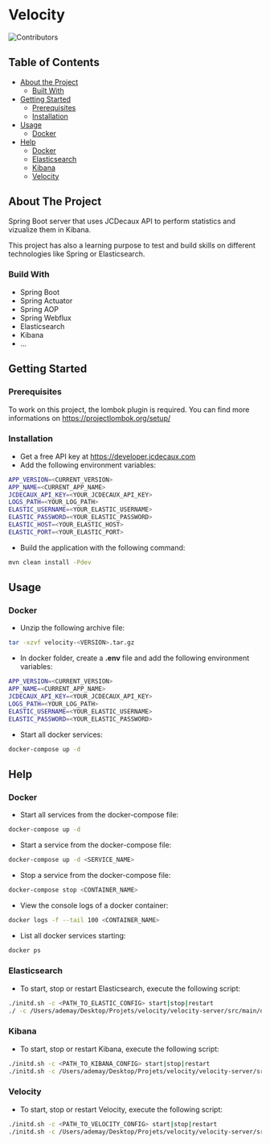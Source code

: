 # Velocity

![Contributors](https://img.shields.io/badge/contributors-Alexis%20DEMAY-blue.svg)

## Table of Contents

* [About the Project](#about-the-project)
  * [Built With](#built-with)
* [Getting Started](#getting-started)
  * [Prerequisites](#prerequisites)
  * [Installation](#installation)
* [Usage](#usage)
  * [Docker](#docker)
* [Help](#help)
  * [Docker](#docker)
  * [Elasticsearch](#elasticsearh)
  * [Kibana](#kibana)
  * [Velocity](#velocity)
  
## About The Project

Spring Boot server that uses JCDecaux API to perform statistics and vizualize them in Kibana.

This project has also a learning purpose to test and build skills on different technologies like Spring or Elasticsearch.

### Build With

* Spring Boot
* Spring Actuator
* Spring AOP
* Spring Webflux
* Elasticsearch
* Kibana
* ...

## Getting Started

### Prerequisites

To work on this project, the lombok plugin is required. You can find more informations on <https://projectlombok.org/setup/>

### Installation

* Get a free API key at <https://developer.jcdecaux.com>
* Add the following environment variables:
```bash
APP_VERSION=<CURRENT_VERSION>
APP_NAME=<CURRENT_APP_NAME>
JCDECAUX_API_KEY=<YOUR_JCDECAUX_API_KEY>
LOGS_PATH=<YOUR_LOG_PATH>
ELASTIC_USERNAME=<YOUR_ELASTIC_USERNAME>
ELASTIC_PASSWORD=<YOUR_ELASTIC_PASSWORD>
ELASTIC_HOST=<YOUR_ELASTIC_HOST>
ELASTIC_PORT=<YOUR_ELASTIC_PORT>
```
* Build the application with the following command:
```bash
mvn clean install -Pdev 
```

## Usage

### Docker

* Unzip the following archive file:

```bash
tar -xzvf velocity-<VERSION>.tar.gz
```

* In docker folder, create a __.env__ file and add the following environment variables:
```bash
APP_VERSION=<CURRENT_VERSION>
APP_NAME=<CURRENT_APP_NAME>
JCDECAUX_API_KEY=<YOUR_JCDECAUX_API_KEY>
LOGS_PATH=<YOUR_LOG_PATH>
ELASTIC_USERNAME=<YOUR_ELASTIC_USERNAME>
ELASTIC_PASSWORD=<YOUR_ELASTIC_PASSWORD>
```

* Start all docker services:
```bash
docker-compose up -d
```

## Help

### Docker

* Start all services from the docker-compose file:
```bash
docker-compose up -d
```

* Start a service from the docker-compose file:
```bash
docker-compose up -d <SERVICE_NAME>
```

* Stop a service from the docker-compose file:
```bash
docker-compose stop <CONTAINER_NAME>
```

* View the console logs of a docker container:
```bash
docker logs -f --tail 100 <CONTAINER_NAME>
```

* List all docker services starting:
```bash
docker ps
```

### Elasticsearch

* To start, stop or restart Elasticsearch, execute the following script:
```bash
./initd.sh -c <PATH_TO_ELASTIC_CONFIG> start|stop|restart
./ -c /Users/ademay/Desktop/Projets/velocity/velocity-server/src/main/deploy/elasticsearch/elastic_dev_config start
```

### Kibana

* To start, stop or restart Kibana, execute the following script:
```bash
./initd.sh -c <PATH_TO_KIBANA_CONFIG> start|stop|restart
./initd.sh -c /Users/ademay/Desktop/Projets/velocity/velocity-server/src/main/deploy/kibana/kibana_dev_config start
```

### Velocity

* To start, stop or restart Velocity, execute the following script:
```bash
./initd.sh -c <PATH_TO_VELOCITY_CONFIG> start|stop|restart
./initd.sh -c /Users/ademay/Desktop/Projets/velocity/velocity-server/src/main/deploy/elasticsearch/velocity_dev_config start
```